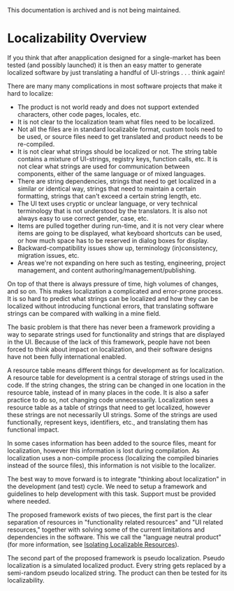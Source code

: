 This documentation is archived and is not being maintained.

# Localizability Overview

If you think that after anapplication designed for a single-market has been tested (and possibly launched) it is then an easy matter to generate localized software by just translating a handful of UI-strings . . . think again!

There are many many complications in most software projects that make it hard to localize:

-   The product is not world ready and does not support extended characters, other code pages, locales, etc.
-   It is not clear to the localization team what files need to be localized.
-   Not all the files are in standard localizable format, custom tools need to be used, or source files need to get translated and product needs to be re-compiled.
-   It is not clear what strings should be localized or not. The string table contains a mixture of UI-strings, registry keys, function calls, etc. It is not clear what strings are used for communication between components, either of the same language or of mixed languages.
-   There are string dependencies, strings that need to get localized in a similar or identical way, strings that need to maintain a certain formatting, strings that can't exceed a certain string length, etc.
-   The UI text uses cryptic or unclear language, or very technical terminology that is not understood by the translators. It is also not always easy to use correct gender, case, etc.
-   Items are pulled together during run-time, and it is not very clear where items are going to be displayed, what keyboard shortcuts can be used, or how much space has to be reserved in dialog boxes for display.
-   Backward-compatibility issues show up, terminology (in)consistency, migration issues, etc.
-   Areas we're not expanding on here such as testing, engineering, project management, and content authoring/management/publishing.

On top of that there is always pressure of time, high volumes of changes, and so on. This makes localization a complicated and error-prone process. It is so hard to predict what strings can be localized and how they can be localized without introducing functional errors, that translating software strings can be compared with walking in a mine field.

The basic problem is that there has never been a framework providing a way to separate strings used for functionality and strings that are displayed in the UI. Because of the lack of this framework, people have not been forced to think about impact on localization, and their software designs have not been fully international enabled.

A resource table means different things for development as for localization. A resource table for development is a central storage of strings used in the code. If the string changes, the string can be changed in one location in the resource table, instead of in many places in the code. It is also a safer practice to do so, not changing code unnecessarily. Localization sees a resource table as a table of strings that need to get localized, however these strings are not necessarily UI strings. Some of the strings are used functionally, represent keys, identifiers, etc., and translating them has functional impact.

In some cases information has been added to the source files, meant for localization, however this information is lost during compilation. As localization uses a non-compile process (localizing the compiled binaries instead of the source files), this information is not visible to the localizer.

The best way to move forward is to integrate "thinking about localization" in the development (and test) cycle. We need to setup a framework and guidelines to help development with this task. Support must be provided where needed.

The proposed framework exists of two pieces, the first part is the clear separation of resources in "functionality related resources" and "UI related resources," together with solving some of the current limitations and dependencies in the software. This we call the "language neutral product" (for more information, see [Isolating Localizable Resources](https://msdn.microsoft.com/globalization/mt662338)).

The second part of the proposed framework is pseudo localization. Pseudo localization is a simulated localized product. Every string gets replaced by a semi-random pseudo localized string. The product can then be tested for its localizability.


